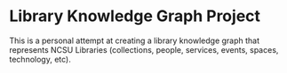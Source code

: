 Library Knowledge Graph Project
===============================

This is a personal attempt at creating a library knowledge graph that represents NCSU Libraries (collections, people, services, events, spaces, technology, etc).
